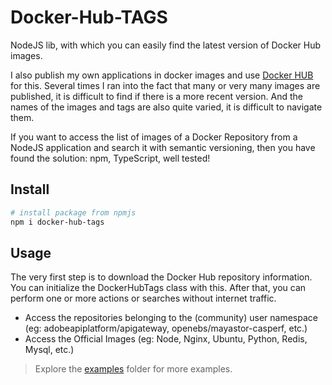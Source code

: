 # Docker-Hub-TAGS

NodeJS lib, with which you can easily find the latest version of Docker Hub images.

I also publish my own applications in docker images and use [Docker HUB](https://hub.docker.com/) for this. Several times I ran into the fact that many or very many images are published, it is difficult to find if there is a more recent version. And the names of the images and tags are also quite varied, it is difficult to navigate them.

If you want to access the list of images of a Docker Repository from a NodeJS application and search it with semantic versioning, then you have found the solution: npm, TypeScript, well tested!

## Install

```bash
# install package from npmjs
npm i docker-hub-tags
```

## Usage

The very first step is to download the Docker Hub repository information. You can initialize the DockerHubTags class with this. After that, you can perform one or more actions or searches without internet traffic.

- Access the repositories belonging to the (community) user namespace (eg: adobeapiplatform/apigateway, openebs/mayastor-casperf, etc.)
- Access the Official Images (eg: Node, Nginx, Ubuntu, Python, Redis, Mysql, etc.)

> Explore the [examples](https://github.com/BCsabaEngine/docker-hub-tags/tree/master/example) folder for more examples.
